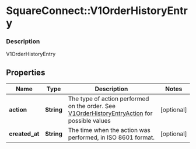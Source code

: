 # SquareConnect::V1OrderHistoryEntry

### Description

V1OrderHistoryEntry

## Properties
Name | Type | Description | Notes
------------ | ------------- | ------------- | -------------
**action** | **String** | The type of action performed on the order. See [V1OrderHistoryEntryAction](#type-v1orderhistoryentryaction) for possible values | [optional] 
**created_at** | **String** | The time when the action was performed, in ISO 8601 format. | [optional] 


